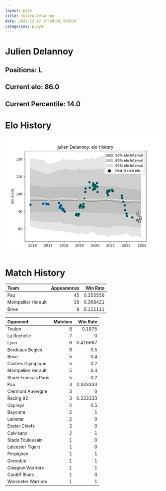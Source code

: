 ```yaml
---  
layout: page  
title: Julien Delannoy  
date: 2022-12-12 15:20:06.908234  
categories: player  
---
```

# Julien Delannoy

## Positions: L

## Current elo: 86.0

## Current Percentile: 14.0

# Elo History


![elo history](history_JulienDelannoy.png)
# Match History


| Team                |   Appearances |   Win Rate |
|:--------------------|--------------:|-----------:|
| Pau                 |            45 |   0.355556 |
| Montpellier Herault |            19 |   0.368421 |
| Brive               |             9 |   0.111111 |

| Opponent             |   Matches |   Win Rate |
|:---------------------|----------:|-----------:|
| Toulon               |         8 |   0.1875   |
| La Rochelle          |         7 |   0        |
| Lyon                 |         6 |   0.416667 |
| Bordeaux Begles      |         6 |   0.5      |
| Brive                |         5 |   0.4      |
| Castres Olympique    |         5 |   0.2      |
| Montpellier Herault  |         5 |   0.4      |
| Stade Francais Paris |         5 |   0.2      |
| Pau                  |         3 |   0.333333 |
| Clermont Auvergne    |         3 |   0        |
| Racing 92            |         3 |   0.333333 |
| Ospreys              |         2 |   0.5      |
| Bayonne              |         2 |   1        |
| Leinster             |         2 |   0        |
| Exeter Chiefs        |         2 |   0        |
| Calvisano            |         2 |   1        |
| Stade Toulousain     |         1 |   0        |
| Leicester Tigers     |         1 |   0        |
| Perpignan            |         1 |   1        |
| Grenoble             |         1 |   1        |
| Glasgow Warriors     |         1 |   1        |
| Cardiff Blues        |         1 |   0        |
| Worcester Warriors   |         1 |   1        |